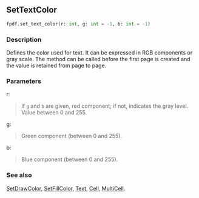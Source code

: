 ## SetTextColor ##

```python
fpdf.set_text_color(r: int, g: int = -1, b: int = -1)
```

### Description ###

Defines the color used for text. It can be expressed in RGB components or gray scale. The method can be called before the first page is created and the value is retained from page to page.

### Parameters ###

r:
> If `g` and `b` are given, red component; if not, indicates the gray level. Value between 0 and 255.

g:
> Green component (between 0 and 255).

b:
> Blue component (between 0 and 255).

### See also ###

[SetDrawColor](SetDrawColor.md), [SetFillColor](SetFillColor.md), [Text](Text.md), [Cell](Cell.md), [MultiCell](MultiCell.md).

